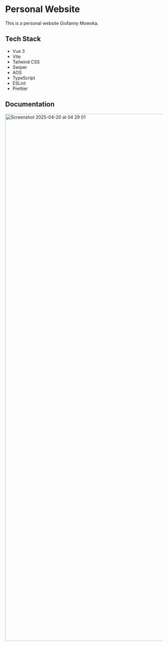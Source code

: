 # Personal Website

This is a personal website Giofanny Mowoka.


## Tech Stack

- Vue 3
- Vite
- Tailwind CSS
- Swiper
- AOS
- TypeScript
- ESLint
- Prettier

## Documentation

<img width="1678" alt="Screenshot 2025-04-20 at 04 29 01" src="https://github.com/user-attachments/assets/9b76c26b-d488-4721-b2ba-b216f901655e" />
